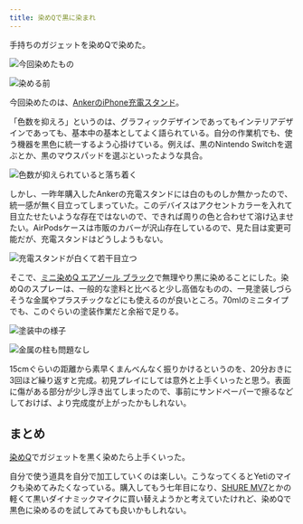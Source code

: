 ```yaml
---
title: 染めQで黒に染まれ
---
```

手持ちのガジェットを染めQで染めた。

![](https://lh6.googleusercontent.com/Sp0yL6p5rYDO65Q01yt4EkYv6rBBuud03NJsL5Ai7dy2r7FwW9tiNkU00DCGHOqmvZczG-xE-0fiHH_6WVVYXzv7Szsk3dRE0IGynQoCWmklH12FkZ3KeGEg_K1DyYzeQPGoMsgz89C9dG7nXyVxPg "今回染めたもの")

![](https://lh3.googleusercontent.com/Q3358wQIWQUZBBnQ4ztJB4ylYHTiNmQza5M1uFh48Uu7AHJ3E_46QIkIu9u7JqQdjAu94c4lLepScWSwZTndOxIdTOX2OQ6a1p4rJbVDQElHroGobTkpc7353m1Z0a7gz6YdzBp070uClv09X7s5Ng "染める前")

今回染めたのは、[AnkerのiPhone充電スタンド](https://r7kamura.com/articles/2021-09-06-anker-iphone-stand)。

「色数を抑えろ」というのは、グラフィックデザインであってもインテリアデザインであっても、基本中の基本としてよく語られている。自分の作業机でも、使う機器を黒色に統一するよう心掛けている。例えば、黒のNintendo Switchを選ぶとか、黒のマウスパッドを選ぶといったような具合。

![](https://lh3.googleusercontent.com/5oOzj_Nju1zejavK9wQ2Wy9CiU94_VUKhr4FKGMzqT3tkiHDgqRDuClyUcYEagaHk01f_5mfM9NBqQYUM0UiDyXhwXc_6Z1gGms6cgeG8E4Nfw8mZW-zee5ESFqyolA36IAAej-ziFZNi4AyBN8C0g "色数が抑えられていると落ち着く")

しかし、一昨年購入したAnkerの充電スタンドには白のものしか無かったので、統一感が無く目立ってしまっていた。このデバイスはアクセントカラーを入れて目立たせたいような存在ではないので、できれば周りの色と合わせて溶け込ませたい。AirPodsケースは市販のカバーが沢山存在しているので、見た目は変更可能だが、充電スタンドはどうしようもない。

![](https://lh6.googleusercontent.com/77t9FAAiGL9rNCd9fxjC3og__D0y1ewmlP29iK5vGb99Gg5kBdsw_qeRrSmagcsp2QtN3DjJamvLIOgmrKQTtOTe7YW64RYyfB3BhkchOjwRRiCl9XDfFauSeffzh7am9KPgaDncd7gV_fsqs9ySMA "充電スタンドが白くて若干目立つ")

そこで、[ミニ染めQ エアゾール ブラック](https://www.amazon.co.jp/dp/B003QMFUKO)で無理やり黒に染めることにした。染めQのスプレーは、一般的な塗料と比べると少し高価なものの、一見塗装しづらそうな金属やプラスチックなどにも使えるのが良いところ。70mlのミニタイプでも、このぐらいの塗装作業だと余裕で足りる。

![](https://lh3.googleusercontent.com/Sh59QgREg2LH5STk7FSgxl1zMEyEA6UYXZJ_-3aHhHe6bCEZNkCJjm1riFOvE9rKkR1nvh5oVIHWI7BS0g6wTK4ShPsrwRg3j7dxAFAH-kH5yjWtSnXVjKlNMCPGXCIz_FG-7ZPM3WSq4uQyn8GWYA "塗装中の様子")

![](https://lh4.googleusercontent.com/7kogpp60aBGQYq0u2Aj0S8ii8dXLh_w61aeGoUtqYBcCVr6Ijs5OyivjYdbUkcAvyiRXrHal73k5jQ-HAzYLJDq-lLYKuswlx27fi9IaN9uWl2zGDz5dh7v1cCoFdSGt1ypZ5MDTx4mjrGePzjiTaQ "金属の柱も問題なし")

15cmぐらいの距離から素早くまんべんなく振りかけるというのを、20分おきに3回ほど繰り返すと完成。初見プレイにしては意外と上手くいったと思う。表面に傷がある部分が少し浮き出てしまったので、事前にサンドペーパーで擦るなどしておけば、より完成度が上がったかもしれない。

まとめ
---

[染めQ](https://www.amazon.co.jp/dp/B003QMFUKO)でガジェットを黒く染めたら上手くいった。

自分で使う道具を自分で加工していくのは楽しい。こうなってくるとYetiのマイクも染めてみたくなっている。購入してもう七年目になり、[SHURE MV7](https://www.amazon.co.jp/dp/B08KY7G1GV)とかの軽くて黒いダイナミックマイクに買い替えようかと考えていたけれど、染めQで黒色に染めるのを試してみても良いかもしれない。
